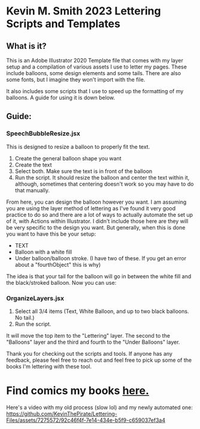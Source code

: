 # Kevin M. Smith 2023 Lettering Scripts and Templates

## What is it?
This is an Adobe Illustrator 2020 Template file that comes with my layer setup and a compilation of various assets I use to letter my pages. These include balloons, some design elements and some tails. There are also some fonts, but I imagine they won't import with the file.

It also includes some scripts that I use to speed up the formatting of my balloons. A guide for using it is down below. 

## Guide:

### SpeechBubbleResize.jsx
This is designed to resize a balloon to properly fit the text. 
1. Create the general balloon shape you want
1. Create the text
1. Select both. Make sure the text is in front of the balloon
1. Run the script. It should resize the balloon and center the text within it, although, sometimes that centering doesn't work so you may have to do that manually. 

From here, you can design the balloon however you want. I am assuming you are using the layer method of lettering as I've found it very good practice to do so and there are a lot of ways to actually automate the set up of it, with Actions within Illustrator. I didn't include those here are they will be very specific to the design you want. But generally, when this is done you want to have this be your setup:

- TEXT
- Balloon with a white fill
- Under balloon/balloon stroke. (I have two of these. If you get an error about a "fourthObject" this is why)

The idea is that your tail for the balloon will go in between the white fill and the black/stroked balloon.
Now you can use:

### OrganizeLayers.jsx
1. Select all 3/4 items (Text, White Balloon, and up to two black balloons. No tail.)
1. Run the script.

It will move the top item to the "Lettering" layer. The second to the "Balloons" layer and the third and fourth to the "Under Balloons" layer. 

Thank you for checking out the scripts and tools. If anyone has any feedback, please feel free to reach out and feel free to pick up some of the books I'm lettering with these tool. 


 # Find comics my books [here.](https://livewirecomics.gumroad.com/)

Here's a video with my old process (slow lol) and my newly automated one:
https://github.com/KevinThePirate/Lettering-Files/assets/7275572/92c46f4f-7e14-434e-b5f9-c659037ef3a4

